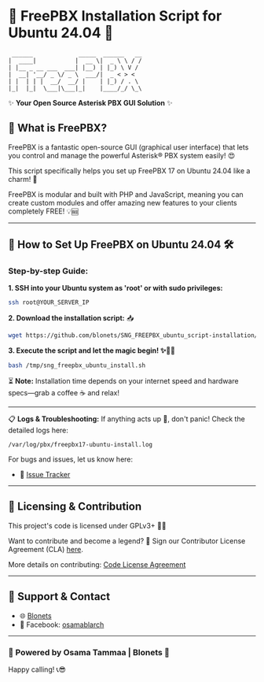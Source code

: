 # 🎉 FreePBX Installation Script for Ubuntu 24.04 🚀

```
 ______             _____  ______   __
|  ____|           |  __ \|  _ \ \ / /
| |__ _ __ ___  ___| |__) | |_) \ V /
|  __| '__/ _ \/ _ \  ___/|  _ < > <
| |  | | |  __/  __/ |    | |_) / . \
|_|  |_|  \___|\___|_|    |____/_/ \_\
```

✨ **Your Open Source Asterisk PBX GUI Solution** ✨

## 📌 What is FreePBX?
FreePBX is a fantastic open-source GUI (graphical user interface) that lets you control and manage the powerful Asterisk® PBX system easily! 😍

This script specifically helps you set up FreePBX 17 on Ubuntu 24.04 like a charm! 🐧

FreePBX is modular and built with PHP and JavaScript, meaning you can create custom modules and offer amazing new features to your clients completely FREE! 💡🆓

---

## 🚧 How to Set Up FreePBX on Ubuntu 24.04 🛠️

### Step-by-step Guide:

**1. SSH into your Ubuntu system as 'root' or with sudo privileges:**

```bash
ssh root@YOUR_SERVER_IP
```

**2. Download the installation script:** 📥

```bash
wget https://github.com/blonets/SNG_FREEPBX_ubuntu_script-installation/raw/main/sng_freepbx_ubuntu_install.sh -O /tmp/sng_freepbx_ubuntu_install.sh
```

**3. Execute the script and let the magic begin! ✨🧙‍♂️**

```bash
bash /tmp/sng_freepbx_ubuntu_install.sh
```

⏳ **Note:** Installation time depends on your internet speed and hardware specs—grab a coffee ☕ and relax!

---

📋 **Logs & Troubleshooting:**
If anything acts up 🤔, don't panic! Check the detailed logs here:

```
/var/log/pbx/freepbx17-ubuntu-install.log
```

For bugs and issues, let us know here:
- 🐞 [Issue Tracker](https://github.com/blonets/SNG_FREEPBX_ubuntu_script-installation/issues)

---

## 📜 Licensing & Contribution

This project's code is licensed under GPLv3+ 📖✨

Want to contribute and become a legend? 🙌
Sign our Contributor License Agreement (CLA) [here](https://oss-cla.sangoma.com/freepbx/sng_freepbx_ubuntu_install).

More details on contributing: [Code License Agreement](https://sangomakb.atlassian.net/wiki/spaces/FP/pages/10682663/Code+License+Agreement)

---

## 🌟 Support & Contact
- 🌐 [Blonets](https://www.blarchos.com)
- 📘 Facebook: [osamablarch](https://fb.com/osamablarch)

---

### 🚀 Powered by Osama Tammaa | Blonets 🌟

Happy calling! 📞😎

